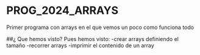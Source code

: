 # PROG_2024_ARRAYS
Primer programa con arrays en el que vemos un poco como funciona todo

##¿ Que hemos visto?
Pues hemos visto:
-crear arrays definiendo el tamaño
-recorrer arrays
-imprimir el contenido de un array

